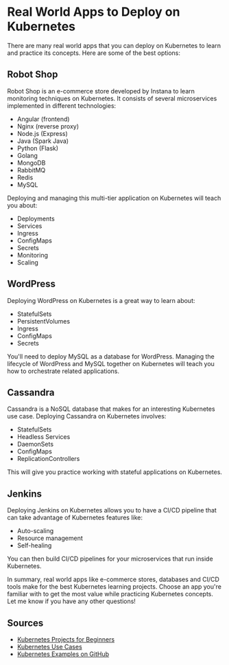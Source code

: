  # Real World Apps to Deploy on Kubernetes

There are many real world apps that you can deploy on Kubernetes to learn and practice its concepts. Here are some of the best options:

## Robot Shop

Robot Shop is an e-commerce store developed by Instana to learn monitoring techniques on Kubernetes. It consists of several microservices implemented in different technologies:

- Angular (frontend)
- Nginx (reverse proxy)
- Node.js (Express) 
- Java (Spark Java)
- Python (Flask)
- Golang
- MongoDB
- RabbitMQ
- Redis
- MySQL

Deploying and managing this multi-tier application on Kubernetes will teach you about:

- Deployments
- Services
- Ingress
- ConfigMaps
- Secrets
- Monitoring
- Scaling

## WordPress

Deploying WordPress on Kubernetes is a great way to learn about:

- StatefulSets 
- PersistentVolumes
- Ingress
- ConfigMaps
- Secrets

You'll need to deploy MySQL as a database for WordPress. Managing the lifecycle of WordPress and MySQL together on Kubernetes will teach you how to orchestrate related applications.

## Cassandra

Cassandra is a NoSQL database that makes for an interesting Kubernetes use case. Deploying Cassandra on Kubernetes involves:

- StatefulSets 
- Headless Services
- DaemonSets
- ConfigMaps
- ReplicationControllers

This will give you practice working with stateful applications on Kubernetes.

## Jenkins

Deploying Jenkins on Kubernetes allows you to have a CI/CD pipeline that can take advantage of Kubernetes features like:

- Auto-scaling 
- Resource management
- Self-healing

You can then build CI/CD pipelines for your microservices that run inside Kubernetes.

In summary, real world apps like e-commerce stores, databases and CI/CD tools make for the best Kubernetes learning projects. Choose an app you're familiar with to get the most value while practicing Kubernetes concepts. Let me know if you have any other questions!


## Sources

- [Kubernetes Projects for Beginners](https://www.airplane.dev/blog/kubernetes-projects-for-beginners)
- [Kubernetes Use Cases](https://phoenixnap.com/kb/kubernetes-use-cases)
- [Kubernetes Examples on GitHub](https://github.com/kubernetes/examples)
